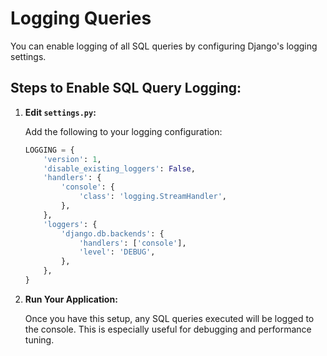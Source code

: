 # Logging Queries

You can enable logging of all SQL queries by configuring Django's logging settings.

## Steps to Enable SQL Query Logging:

1. **Edit `settings.py`:**

   Add the following to your logging configuration:

   ```python
   LOGGING = {
       'version': 1,
       'disable_existing_loggers': False,
       'handlers': {
           'console': {
               'class': 'logging.StreamHandler',
           },
       },
       'loggers': {
           'django.db.backends': {
               'handlers': ['console'],
               'level': 'DEBUG',
           },
       },
   }
   ```

2. **Run Your Application:** 

   Once you have this setup, any SQL queries executed will be logged to the console. This is especially useful for debugging and performance tuning.

